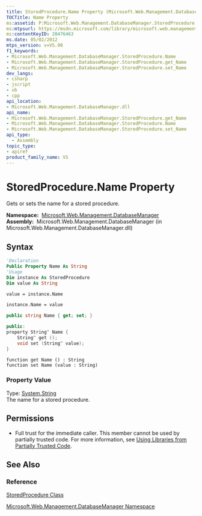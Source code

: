 ```yaml
---
title: StoredProcedure.Name Property (Microsoft.Web.Management.DatabaseManager)
TOCTitle: Name Property
ms:assetid: P:Microsoft.Web.Management.DatabaseManager.StoredProcedure.Name
ms:mtpsurl: https://msdn.microsoft.com/library/microsoft.web.management.databasemanager.storedprocedure.name(v=VS.90)
ms:contentKeyID: 20476463
ms.date: 05/02/2012
mtps_version: v=VS.90
f1_keywords:
- Microsoft.Web.Management.DatabaseManager.StoredProcedure.Name
- Microsoft.Web.Management.DatabaseManager.StoredProcedure.get_Name
- Microsoft.Web.Management.DatabaseManager.StoredProcedure.set_Name
dev_langs:
- csharp
- jscript
- vb
- cpp
api_location:
- Microsoft.Web.Management.DatabaseManager.dll
api_name:
- Microsoft.Web.Management.DatabaseManager.StoredProcedure.get_Name
- Microsoft.Web.Management.DatabaseManager.StoredProcedure.Name
- Microsoft.Web.Management.DatabaseManager.StoredProcedure.set_Name
api_type:
  - Assembly
topic_type:
- apiref
product_family_name: VS
---
```


# StoredProcedure.Name Property

Gets or sets the name for a stored procedure.

**Namespace:**  [Microsoft.Web.Management.DatabaseManager](microsoft-web-management-databasemanager-namespace.md)  
**Assembly:**  Microsoft.Web.Management.DatabaseManager (in Microsoft.Web.Management.DatabaseManager.dll)

## Syntax

```vb
'Declaration
Public Property Name As String
'Usage
Dim instance As StoredProcedure
Dim value As String

value = instance.Name

instance.Name = value
```

```csharp
public string Name { get; set; }
```

```cpp
public:
property String^ Name {
    String^ get ();
    void set (String^ value);
}
```

```jscript
function get Name () : String
function set Name (value : String)
```

### Property Value

Type: [System.String](https://msdn.microsoft.com/library/s1wwdcbf)  
The name for a stored procedure.  

## Permissions

  - Full trust for the immediate caller. This member cannot be used by partially trusted code. For more information, see [Using Libraries from Partially Trusted Code](https://msdn.microsoft.com/library/8skskf63).

## See Also

### Reference

[StoredProcedure Class](storedprocedure-class-microsoft-web-management-databasemanager.md)

[Microsoft.Web.Management.DatabaseManager Namespace](microsoft-web-management-databasemanager-namespace.md)
